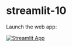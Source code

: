 # streamlit-10

Launch the web app:

[![Streamlit App](https://static.streamlit.io/badges/streamlit_badge_black_white.svg)](https://share.streamlit.io/illyabjazevic/sentimentanalysisoftweetsaboutusairlines/main/SENTIMENT.py)

